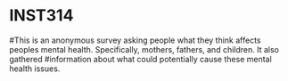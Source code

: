 # INST314
#This is an anonymous survey asking people what they think affects peoples mental health. Specifically, mothers, fathers, and children. It also gathered
#information about what could potentially cause these mental health issues. 
